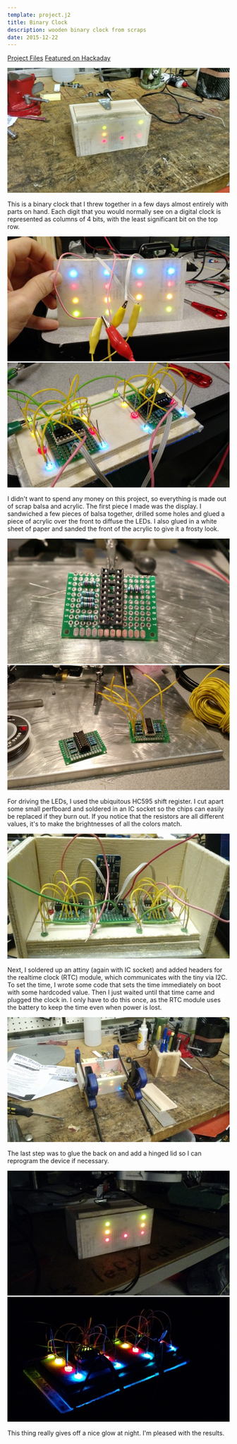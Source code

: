 ```yaml
---
template: project.j2
title: Binary Clock
description: wooden binary clock from scraps
date: 2015-12-22
---
```


[Project Files](http://github.com/evidlo/binary_clock)
[Featured on Hackaday](http://hackaday.com/2015/07/20/scrappy-rgb-binary-clock-from-the-parts-bin/)

![Clock showing 7:45](lightfinal.jpg)

This is a binary clock that I threw together in a few days almost entirely with parts on hand.  Each digit that you would normally see on a digital clock is represented as columns of 4 bits, with the least significant bit on the top row.

![ ](display.jpg)
![Display panel](display2.jpg)

I didn't want to spend any money on this project, so everything is made out of scrap balsa and acrylic.  The first piece I made was the display.  I sandwiched a few pieces of balsa together, drilled some holes and glued a piece of acrylic over the front to diffuse the LEDs.  I also glued in a white sheet of paper and sanded the front of the acrylic to give it a frosty look.

![ ](build1.jpg)
![Display panel](build2.jpg)

For driving the LEDs, I used the ubiquitous HC595 shift register.  I cut apart some small perfboard and soldered in an IC socket so the chips can easily be replaced if they burn out.  If you notice that the resistors are all different values, it's to make the brightnesses of all the colors match.

![Microcontroller](tiny.jpg)

Next, I soldered up an attiny (again with IC socket) and added headers for the realtime clock (RTC) module, which communicates with the tiny via I2C. To set the time, I wrote some code that sets the time immediately on boot with some hardcoded value.  Then I just waited until that time came and plugged the clock in.  I only have to do this once, as the RTC module uses the battery to keep the time even when power is lost.

![Watching glue dry](case.jpg)

The last step was to glue the back on and add a hinged lid so I can reprogram the device if necessary.

![ ](darkfinal.jpg)
![ ](displaydark.jpg)

This thing really gives off a nice glow at night.  I'm pleased with the results.
